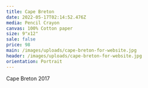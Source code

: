 ```yaml
---
title: Cape Breton
date: 2022-05-17T02:14:52.476Z
media: Pencil Crayon
canvas: 100% Cotton paper
size: 9"x12"
sale: false
price: 98
main: /images/uploads/cape-breton-for-website.jpg
header: /images/uploads/cape-breton-for-website.jpg
orientation: Portrait
---
```

Cape Breton 2017